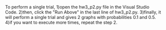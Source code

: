To perform a single trial, 
1)open the hw3_p2.py file in the Visual Studio Code.
2)then, click the "Run Above" in the last line of hw3_p2.py.
3)finally, it will perform a single trial and gives 2 graphs with probabilities 0.1 and 0.5.
4)if you want to execute more times, repeat the step 2.